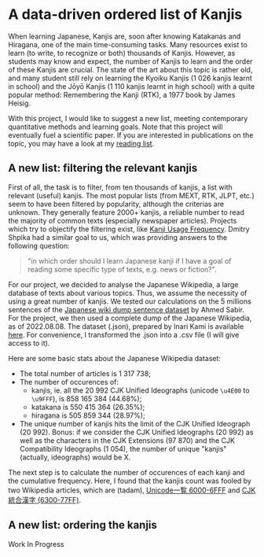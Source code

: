 # A data-driven ordered list of Kanjis

When learning Japanese, Kanjis are, soon after knowing Katakanas and Hiragana, one of the main time-consuming tasks. Many resources exist to learn (to write, to recognize or both) thousands of Kanjis. However, as students may know and expect, the number of Kanjis to learn and the order of these Kanjis are crucial. The state of the art about this topic is rather old, and many student still rely on learning the Kyoiku Kanjis (1 026 kanjis learnt in school) and the Jōyō Kanjis (1 110 kanjis learnt in high school) with a quite popular method: Remembering the Kanji (RTK), a 1977 book by James Heisig.

With this project, I would like to suggest a new list, meeting contemporary quantitative methods and learning goals. Note that this project will eventually fuel a scientific paper. If you are interested in publications on the topic, you may have a look at my [reading list](https://paperpile.com/shared/K-Kanji-f_misjmpWDUatUprdI4VzbQ).

## A new list: filtering the relevant kanjis

First of all, the task is to filter, from ten thousands of kanjis, a list with relevant (useful) kanjis. The most popular lists (from MEXT, RTK, JLPT, etc.) seem to have been filtered by popularity, although the criterias are unknown. They generally feature 2000+ kanjis, a reliable number to read the majority of common texts (especially newspaper articles). Projects which try to objectify the filtering exist, like [Kanji Usage Frequency](https://scriptin.github.io/kanji-frequency/). Dmitry Shpika had a similar goal to us, which was providing answers to the following question: 
> "in which order should I learn Japanese kanji if I have a goal of reading some specific type of texts, e.g. news or fiction?".

For our project, we decided to analyse the Japanese Wikipedia, a large database of texts about various topics. Thus, we assume the necessity of using a great number of kanjis. We tested our calculations on the 5 millions sentences of the [Japanese wiki dump sentence dataset](https://huggingface.co/datasets/AhmedSSabir/Japanese-wiki-dump-sentence-dataset) by Ahmed Sabir. For the project, we then used a complete dump of the Japanese Wikipedia, as of 2022.08.08. The dataset (.json), prepared by Inari Kami is available [here](https://huggingface.co/datasets/inarikami/wikipedia-japanese). For convenience, I transformed the .json into a .csv file (I will give access to it). 

Here are some basic stats about the Japanese Wikipedia dataset: 
- The total number of articles is 1 317 738;
- The number of occurences of:
  - kanjis, ie. all the 20 992 CJK Unified Ideographs (unicode `\u4E00` to `\u9FFF`), is 858 165 384 (44.68%);
  - katakana is 550 415 364 (26.35%);
  - hiragana is 505 859 344 (28.97%);
- The unique number of kanjis hits the limit of the CJK Unified Ideograph (20 992). 
Bonus: if we consider the CJK Unified Ideographs (20 992) as well as the characters in the CJK Extensions (97 870) and the CJK Compatibility Ideographs (1 054), the number of unique "kanjis" (actually, ideographs) would be X.

The next step is to calculate the number of occurences of each kanji and the cumulative frequency. Here, I found that the kanjis count was fooled by two Wikipedia articles, which are (tadam), [Unicode一覧 6000-6FFF](https://ja.wikipedia.org/wiki/Unicode%E4%B8%80%E8%A6%A7_6000-6FFF) and [CJK統合漢字 (6300-77FF)](https://ja.wikipedia.org/wiki/CJK%E7%B5%B1%E5%90%88%E6%BC%A2%E5%AD%97_(6300-77FF)). 



## A new list: ordering the kanjis

Work In Progress
